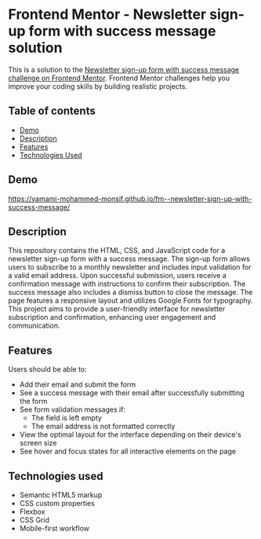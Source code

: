 # Frontend Mentor - Newsletter sign-up form with success message solution

This is a solution to the [Newsletter sign-up form with success message challenge on Frontend Mentor](https://www.frontendmentor.io/challenges/newsletter-signup-form-with-success-message-3FC1AZbNrv). Frontend Mentor challenges help you improve your coding skills by building realistic projects. 

## Table of contents

- [Demo](#demo)
- [Description](#description)
- [Features](#features)
- [Technologies Used](#technologies_used)

## Demo

https://yamami-mohammed-monsif.github.io/fm--newsletter-sign-up-with-success-message/

## Description

This repository contains the HTML, CSS, and JavaScript code for a newsletter sign-up form with a success message. The sign-up form allows users to subscribe to a monthly newsletter and includes input validation for a valid email address. Upon successful submission, users receive a confirmation message with instructions to confirm their subscription. The success message also includes a dismiss button to close the message. The page features a responsive layout and utilizes Google Fonts for typography. This project aims to provide a user-friendly interface for newsletter subscription and confirmation, enhancing user engagement and communication.

## Features

Users should be able to:

- Add their email and submit the form
- See a success message with their email after successfully submitting the form
- See form validation messages if:
  - The field is left empty
  - The email address is not formatted correctly
- View the optimal layout for the interface depending on their device's screen size
- See hover and focus states for all interactive elements on the page

## Technologies used

- Semantic HTML5 markup
- CSS custom properties
- Flexbox
- CSS Grid
- Mobile-first workflow